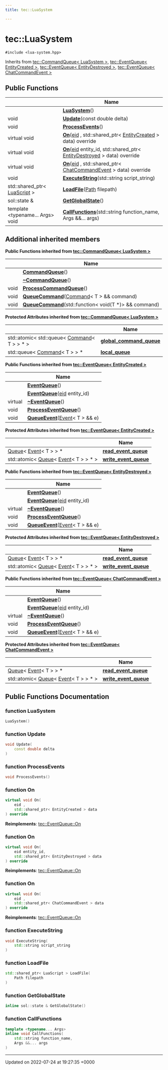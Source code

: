 ```yaml
---
title: tec::LuaSystem

---
```


# tec::LuaSystem






`#include <lua-system.hpp>`

Inherits from [tec::CommandQueue< LuaSystem >](/engine/Classes/classtec_1_1_command_queue/), [tec::EventQueue< EntityCreated >](/engine/Classes/classtec_1_1_event_queue/), [tec::EventQueue< EntityDestroyed >](/engine/Classes/classtec_1_1_event_queue/), [tec::EventQueue< ChatCommandEvent >](/engine/Classes/classtec_1_1_event_queue/)

## Public Functions

|                | Name           |
| -------------- | -------------- |
| | **[LuaSystem](/engine/Classes/classtec_1_1_lua_system/#function-luasystem)**() |
| void | **[Update](/engine/Classes/classtec_1_1_lua_system/#function-update)**(const double delta) |
| void | **[ProcessEvents](/engine/Classes/classtec_1_1_lua_system/#function-processevents)**() |
| virtual void | **[On](/engine/Classes/classtec_1_1_lua_system/#function-on)**([eid](/engine/Namespaces/namespacetec/#typedef-eid) , std::shared_ptr< [EntityCreated](/engine/Classes/structtec_1_1_entity_created/) > data) override |
| virtual void | **[On](/engine/Classes/classtec_1_1_lua_system/#function-on)**([eid](/engine/Namespaces/namespacetec/#typedef-eid) entity_id, std::shared_ptr< [EntityDestroyed](/engine/Classes/structtec_1_1_entity_destroyed/) > data) override |
| virtual void | **[On](/engine/Classes/classtec_1_1_lua_system/#function-on)**([eid](/engine/Namespaces/namespacetec/#typedef-eid) , std::shared_ptr< [ChatCommandEvent](/engine/Classes/structtec_1_1_chat_command_event/) > data) override |
| void | **[ExecuteString](/engine/Classes/classtec_1_1_lua_system/#function-executestring)**(std::string script_string) |
| std::shared_ptr< [LuaScript](/engine/Classes/structtec_1_1_lua_script/) > | **[LoadFile](/engine/Classes/classtec_1_1_lua_system/#function-loadfile)**([Path](/engine/Classes/classtec_1_1_path/) filepath) |
| sol::state & | **[GetGlobalState](/engine/Classes/classtec_1_1_lua_system/#function-getglobalstate)**() |
| template <typename... Args\> <br>void | **[CallFunctions](/engine/Classes/classtec_1_1_lua_system/#function-callfunctions)**(std::string function_name, Args &&... args) |

## Additional inherited members

**Public Functions inherited from [tec::CommandQueue< LuaSystem >](/engine/Classes/classtec_1_1_command_queue/)**

|                | Name           |
| -------------- | -------------- |
| | **[CommandQueue](/engine/Classes/classtec_1_1_command_queue/#function-commandqueue)**() |
| | **[~CommandQueue](/engine/Classes/classtec_1_1_command_queue/#function-~commandqueue)**() |
| void | **[ProcessCommandQueue](/engine/Classes/classtec_1_1_command_queue/#function-processcommandqueue)**() |
| void | **[QueueCommand](/engine/Classes/classtec_1_1_command_queue/#function-queuecommand)**([Command](/engine/Classes/structtec_1_1_command/)< T > && command) |
| void | **[QueueCommand](/engine/Classes/classtec_1_1_command_queue/#function-queuecommand)**(std::function< void(T *)> && command) |

**Protected Attributes inherited from [tec::CommandQueue< LuaSystem >](/engine/Classes/classtec_1_1_command_queue/)**

|                | Name           |
| -------------- | -------------- |
| std::atomic< std::queue< [Command](/engine/Classes/structtec_1_1_command/)< T > > * > | **[global_command_queue](/engine/Classes/classtec_1_1_command_queue/#variable-global-command-queue)**  |
| std::queue< [Command](/engine/Classes/structtec_1_1_command/)< T > > * | **[local_queue](/engine/Classes/classtec_1_1_command_queue/#variable-local-queue)**  |

**Public Functions inherited from [tec::EventQueue< EntityCreated >](/engine/Classes/classtec_1_1_event_queue/)**

|                | Name           |
| -------------- | -------------- |
| | **[EventQueue](/engine/Classes/classtec_1_1_event_queue/#function-eventqueue)**() |
| | **[EventQueue](/engine/Classes/classtec_1_1_event_queue/#function-eventqueue)**([eid](/engine/Namespaces/namespacetec/#typedef-eid) entity_id) |
| virtual | **[~EventQueue](/engine/Classes/classtec_1_1_event_queue/#function-~eventqueue)**() |
| void | **[ProcessEventQueue](/engine/Classes/classtec_1_1_event_queue/#function-processeventqueue)**() |
| void | **[QueueEvent](/engine/Classes/classtec_1_1_event_queue/#function-queueevent)**([Event](/engine/Classes/structtec_1_1_event/)< T > && e) |

**Protected Attributes inherited from [tec::EventQueue< EntityCreated >](/engine/Classes/classtec_1_1_event_queue/)**

|                | Name           |
| -------------- | -------------- |
| [Queue](/engine/Classes/structtec_1_1_queue/)< [Event](/engine/Classes/structtec_1_1_event/)< T > > * | **[read_event_queue](/engine/Classes/classtec_1_1_event_queue/#variable-read-event-queue)**  |
| std::atomic< [Queue](/engine/Classes/structtec_1_1_queue/)< [Event](/engine/Classes/structtec_1_1_event/)< T > > * > | **[write_event_queue](/engine/Classes/classtec_1_1_event_queue/#variable-write-event-queue)**  |

**Public Functions inherited from [tec::EventQueue< EntityDestroyed >](/engine/Classes/classtec_1_1_event_queue/)**

|                | Name           |
| -------------- | -------------- |
| | **[EventQueue](/engine/Classes/classtec_1_1_event_queue/#function-eventqueue)**() |
| | **[EventQueue](/engine/Classes/classtec_1_1_event_queue/#function-eventqueue)**([eid](/engine/Namespaces/namespacetec/#typedef-eid) entity_id) |
| virtual | **[~EventQueue](/engine/Classes/classtec_1_1_event_queue/#function-~eventqueue)**() |
| void | **[ProcessEventQueue](/engine/Classes/classtec_1_1_event_queue/#function-processeventqueue)**() |
| void | **[QueueEvent](/engine/Classes/classtec_1_1_event_queue/#function-queueevent)**([Event](/engine/Classes/structtec_1_1_event/)< T > && e) |

**Protected Attributes inherited from [tec::EventQueue< EntityDestroyed >](/engine/Classes/classtec_1_1_event_queue/)**

|                | Name           |
| -------------- | -------------- |
| [Queue](/engine/Classes/structtec_1_1_queue/)< [Event](/engine/Classes/structtec_1_1_event/)< T > > * | **[read_event_queue](/engine/Classes/classtec_1_1_event_queue/#variable-read-event-queue)**  |
| std::atomic< [Queue](/engine/Classes/structtec_1_1_queue/)< [Event](/engine/Classes/structtec_1_1_event/)< T > > * > | **[write_event_queue](/engine/Classes/classtec_1_1_event_queue/#variable-write-event-queue)**  |

**Public Functions inherited from [tec::EventQueue< ChatCommandEvent >](/engine/Classes/classtec_1_1_event_queue/)**

|                | Name           |
| -------------- | -------------- |
| | **[EventQueue](/engine/Classes/classtec_1_1_event_queue/#function-eventqueue)**() |
| | **[EventQueue](/engine/Classes/classtec_1_1_event_queue/#function-eventqueue)**([eid](/engine/Namespaces/namespacetec/#typedef-eid) entity_id) |
| virtual | **[~EventQueue](/engine/Classes/classtec_1_1_event_queue/#function-~eventqueue)**() |
| void | **[ProcessEventQueue](/engine/Classes/classtec_1_1_event_queue/#function-processeventqueue)**() |
| void | **[QueueEvent](/engine/Classes/classtec_1_1_event_queue/#function-queueevent)**([Event](/engine/Classes/structtec_1_1_event/)< T > && e) |

**Protected Attributes inherited from [tec::EventQueue< ChatCommandEvent >](/engine/Classes/classtec_1_1_event_queue/)**

|                | Name           |
| -------------- | -------------- |
| [Queue](/engine/Classes/structtec_1_1_queue/)< [Event](/engine/Classes/structtec_1_1_event/)< T > > * | **[read_event_queue](/engine/Classes/classtec_1_1_event_queue/#variable-read-event-queue)**  |
| std::atomic< [Queue](/engine/Classes/structtec_1_1_queue/)< [Event](/engine/Classes/structtec_1_1_event/)< T > > * > | **[write_event_queue](/engine/Classes/classtec_1_1_event_queue/#variable-write-event-queue)**  |


## Public Functions Documentation

### function LuaSystem

```cpp
LuaSystem()
```


### function Update

```cpp
void Update(
    const double delta
)
```


### function ProcessEvents

```cpp
void ProcessEvents()
```


### function On

```cpp
virtual void On(
    eid ,
    std::shared_ptr< EntityCreated > data
) override
```


**Reimplements**: [tec::EventQueue::On](/engine/Classes/classtec_1_1_event_queue/#function-on)


### function On

```cpp
virtual void On(
    eid entity_id,
    std::shared_ptr< EntityDestroyed > data
) override
```


**Reimplements**: [tec::EventQueue::On](/engine/Classes/classtec_1_1_event_queue/#function-on)


### function On

```cpp
virtual void On(
    eid ,
    std::shared_ptr< ChatCommandEvent > data
) override
```


**Reimplements**: [tec::EventQueue::On](/engine/Classes/classtec_1_1_event_queue/#function-on)


### function ExecuteString

```cpp
void ExecuteString(
    std::string script_string
)
```


### function LoadFile

```cpp
std::shared_ptr< LuaScript > LoadFile(
    Path filepath
)
```


### function GetGlobalState

```cpp
inline sol::state & GetGlobalState()
```


### function CallFunctions

```cpp
template <typename... Args>
inline void CallFunctions(
    std::string function_name,
    Args &&... args
)
```


-------------------------------

Updated on 2022-07-24 at 19:27:35 +0000